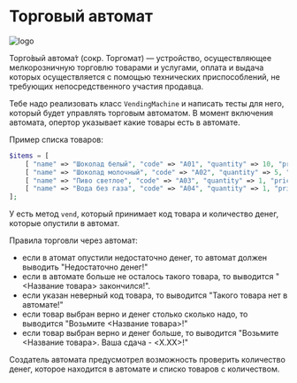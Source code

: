 # Торговый автомат

![logo](https://upload.wikimedia.org/wikipedia/commons/thumb/6/6a/TokyoCigaretteVendingMachine.jpg/640px-TokyoCigaretteVendingMachine.jpg?download)

Торго́вый автома́т (сокр. Торгомат) — устройство, осуществляющее мелкорозничную торговлю товарами и услугами, оплата и выдача которых осуществляется с помощью технических приспособлений, не требующих непосредственного участия продавца.

Тебе надо реализовать класс `VendingMachine` и написать тесты для него, который будет управлять торговым автоматом. В момент включения автомата, опертор указывает какие товары есть в автомате.

Пример списка товаров:

```php
$items = [
    [ "name" => "Шоколад белый", "code" => "A01", "quantity" => 10, "price" => 0.60 ],
    [ "name" => "Шоколад молочный", "code" => "A02", "quantity" => 5, "price" => 0.60 ],
    [ "name" => "Пиво светлое", "code" => "A03", "quantity" => 1, "price" => 0.65 ],
    [ "name" => "Вода без газа", "code" => "A04", "quantity" => 1, "price" => 0.25 ]
];
```

 У есть метод `vend`, который принимает код товара и количество денег, которые опустили в автомат.

Правила торговли через автомат:
- если в атомат опустили недостаточно денег, то автомат должен выводить  "Недостаточно денег!"
- если в автомате больше не осталось такого товара, то выводится "<Название товара> закончился!".
- если указан неверный код товара, то выводится "Такого товара нет в автомате!"
- если товар выбран верно и денег столько сколько надо, то выводится "Возьмите <Название товара>!"
- если товар выбран верно и денег больше, то выводится "Возьмите <Название товара>. Ваша сдача - <X.XX>!"

 Создатель автомата предусмотрел возможность проверить количество денег, которое находится в автомате и списко товаров с количеством.
